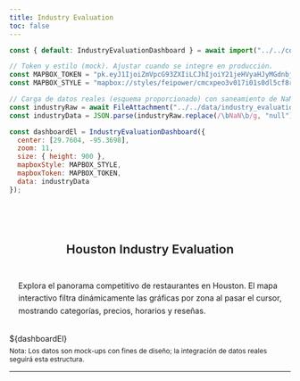 ```yaml
---
title: Industry Evaluation
toc: false
---
```


```js
const { default: IndustryEvaluationDashboard } = await import("../../components/industry_evaluation_dashboard.js");
```

```js
// Token y estilo (mock). Ajustar cuando se integre en producción.
const MAPBOX_TOKEN = "pk.eyJ1IjoiZmVpcG93ZXIiLCJhIjoiY21jeHVyaHJyMGdnbjJrb2tzZWlwaXh1dyJ9.gp0JyqMwW4czxwqqZQUOtw";
const MAPBOX_STYLE = "mapbox://styles/feipower/cmcxpeo3v017i01s0dl5cf8re";
```

```js
// Carga de datos reales (esquema proporcionado) con saneamiento de NaN → null
const industryRaw = await FileAttachment("../../data/industry_evaluation_houston.json").text();
const industryData = JSON.parse(industryRaw.replace(/\bNaN\b/g, "null"));
```

```js
const dashboardEl = IndustryEvaluationDashboard({
  center: [29.7604, -95.3698],
  zoom: 11,
  size: { height: 900 },
  mapboxStyle: MAPBOX_STYLE,
  mapboxToken: MAPBOX_TOKEN,
  data: industryData
});
```

<div class="hero">
  <h1>Industry Evaluation</h1>
  <h2>Houston Industry Evaluation</h2>
</div>

<div class="text lead">
  <p>Explora el panorama competitivo de restaurantes en Houston. El mapa interactivo filtra dinámicamente las gráficas por zona al pasar el cursor, mostrando categorías, precios, horarios y reseñas.</p>
</div>

<div class="grid grid-cols-1">
  <div class="card">
    ${dashboardEl}
  </div>
  <div class="note">Nota: Los datos son mock-ups con fines de diseño; la integración de datos reales seguirá esta estructura.</div>
  
</div>

---
<style>
.hero {
  display: flex;
  flex-direction: column;
  align-items: center;
  font-family: var(--sans-serif);
  margin: 1.5rem 1rem 1.5rem 1rem;
  text-align: center;
}

.hero h1 {
  font-size: 42px;
  font-weight: 900;
  line-height: 1.05;
  letter-spacing: -0.01em;
  margin: 0 0 0.4em 0;
  background: linear-gradient(30deg, var(--theme-foreground-focus), currentColor 80%);
  -webkit-background-clip: text;
  -webkit-text-fill-color: transparent;
  background-clip: text;
}

.hero h2 {
  margin: 0 0 0.2em 0;
  font-size: 22px;
  font-weight: 600;
  color: var(--theme-foreground-muted);
}

.text {
  font-family: var(--sans-serif);
  margin: 0.6rem 1rem 1rem 1rem;
  display: flex;
  justify-content: center;
}

.text p {
  max-width: 70ch;
  line-height: 1.6;
}

.note {
  font-size: 12px;
  color: var(--theme-foreground-muted);
  margin-top: 6px;
}
</style>


